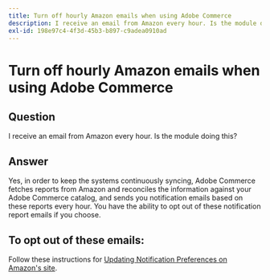 ```yaml
---
title: Turn off hourly Amazon emails when using Adobe Commerce
description: I receive an email from Amazon every hour. Is the module doing this?
exl-id: 198e97c4-4f3d-45b3-b897-c9adea0910ad
---
```

# Turn off hourly Amazon emails when using Adobe Commerce

## Question

I receive an email from Amazon every hour. Is the module doing this?

## Answer

Yes, in order to keep the systems continuously syncing, Adobe Commerce fetches reports from Amazon and reconciles the information against your Adobe Commerce catalog, and sends you notification emails based on these reports every hour. You have the ability to opt out of these notification report emails if you choose.

## To opt out of these emails:

Follow these instructions for [Updating Notification Preferences on Amazon's site](https://sellercentral.amazon.com/gp/help/external/G871).
